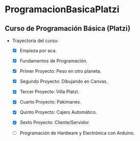 # ProgramacionBasicaPlatzi
## Curso de Programación Básica (Platzi)
- Trayectoria del curso:
  - [X] Empieza por aca.
  - [X] Fundamentos de Programación.
  - [X] Primer Proyecto: Peso en otro planeta.
  - [X] Segundo Proyecto: Dibujando en Canvas.
  - [X] Tercer Proyecto: Villa Platzi.
  - [X] Cuarto Proyecto: Pakimanes.
  - [X] Quinto Proyecto: Cajero Automático.
  - [X] Sexto Proyecto: Cliente/Servidor.
  - [ ] Programación de Hardware y Electrónica con Arduino.

